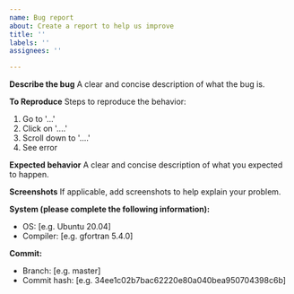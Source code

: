 ```yaml
---
name: Bug report
about: Create a report to help us improve
title: ''
labels: ''
assignees: ''

---
```


**Describe the bug**
A clear and concise description of what the bug is.

**To Reproduce**
Steps to reproduce the behavior:
1. Go to '...'
2. Click on '....'
3. Scroll down to '....'
4. See error

**Expected behavior**
A clear and concise description of what you expected to happen.

**Screenshots**
If applicable, add screenshots to help explain your problem.

**System (please complete the following information):**
 - OS: [e.g. Ubuntu 20.04]
 - Compiler: [e.g. gfortran 5.4.0]

**Commit:**
 - Branch: [e.g. master]
 - Commit hash: [e.g. 34ee1c02b7bac62220e80a040bea950704398c6b]
